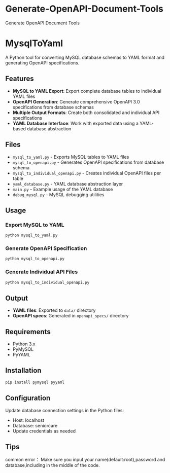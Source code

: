 # Generate-OpenAPI-Document-Tools
Generate OpenAPI Document Tools
# MysqlToYaml

A Python tool for converting MySQL database schemas to YAML format and generating OpenAPI specifications.

## Features

- **MySQL to YAML Export**: Export complete database tables to individual YAML files
- **OpenAPI Generation**: Generate comprehensive OpenAPI 3.0 specifications from database schemas
- **Multiple Output Formats**: Create both consolidated and individual API specifications
- **YAML Database Interface**: Work with exported data using a YAML-based database abstraction

## Files

- `mysql_to_yaml.py` - Exports MySQL tables to YAML files
- `mysql_to_openapi.py` - Generates OpenAPI specifications from database schema
- `mysql_to_individual_openapi.py` - Creates individual OpenAPI files per table
- `yaml_database.py` - YAML database abstraction layer
- `main.py` - Example usage of the YAML database
- `debug_mysql.py` - MySQL debugging utilities

## Usage

### Export MySQL to YAML
```bash
python mysql_to_yaml.py
```

### Generate OpenAPI Specification
```bash
python mysql_to_openapi.py
```

### Generate Individual API Files
```bash
python mysql_to_individual_openapi.py
```

## Output

- **YAML files**: Exported to `data/` directory
- **OpenAPI specs**: Generated in `openapi_specs/` directory

## Requirements

- Python 3.x
- PyMySQL
- PyYAML

## Installation

```bash
pip install pymysql pyyaml
```

## Configuration

Update database connection settings in the Python files:
- Host: localhost
- Database: seniorcare
- Update credentials as needed
  
## Tips

common error：
Make sure you input your name(default:root),password and database,including in the middle of the code.
